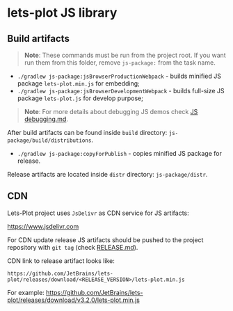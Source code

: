# lets-plot JS library
                    
## Build artifacts

> **Note**: These commands must be run from the project root.
> If you want run them from this folder, remove `js-package:` from the task name.


 - `./gradlew js-package:jsBrowserProductionWebpack` - builds minified JS package `lets-plot.min.js` for embedding;
 - `./gradlew js-package:jsBrowserDevelopmentWebpack` - builds full-size JS package `lets-plot.js` for develop purpose;

> **Note**: For more details about debugging JS demos check [JS debugging.md](../devdocs/misc/JS_debugging.md).

After build artifacts can be found inside `build` directory: `js-package/build/distributions`.

- `./gradlew js-package:copyForPublish` - copies minified JS package for release.
                                   
Release artifacts are located inside `distr` directory: `js-package/distr`.


## CDN

Lets-Plot project uses `JsDelivr` as CDN service for JS artifacts:

https://www.jsdelivr.com

For CDN update release JS artifacts should be pushed to the project repository with `git tag` (check [RELEASE.md](https://github.com/JetBrains/lets-plot/blob/master/RELEASE.md#3-build-and-copy-javascript-artifacts-to-the-publish-directory)).

CDN link to release artifact looks like:

`https://github.com/JetBrains/lets-plot/releases/download/<RELEASE_VERSION>/lets-plot.min.js`

For example: https://github.com/JetBrains/lets-plot/releases/download/v3.2.0/lets-plot.min.js

